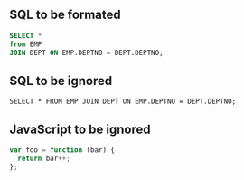 ## SQL to be formated

``` sql
SELECT *
from EMP
JOIN DEPT ON EMP.DEPTNO = DEPT.DEPTNO;
```

## SQL to be ignored

```
SELECT * FROM EMP JOIN DEPT ON EMP.DEPTNO = DEPT.DEPTNO;
```

## JavaScript to be ignored

``` js
var foo = function (bar) {
  return bar++;
};
```
